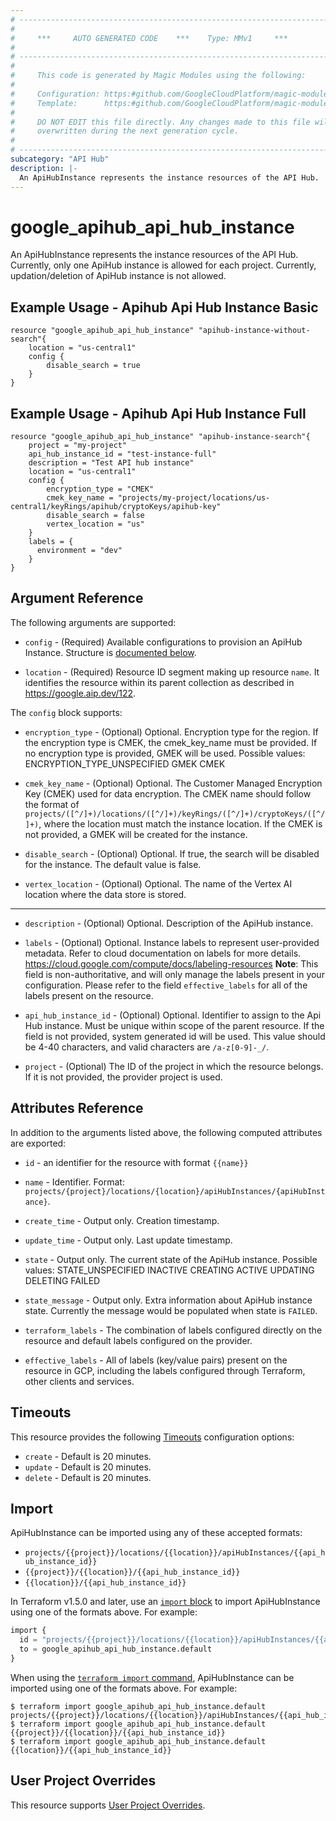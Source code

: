 ```yaml
---
# ----------------------------------------------------------------------------
#
#     ***     AUTO GENERATED CODE    ***    Type: MMv1     ***
#
# ----------------------------------------------------------------------------
#
#     This code is generated by Magic Modules using the following:
#
#     Configuration: https:#github.com/GoogleCloudPlatform/magic-modules/tree/main/mmv1/products/apihub/ApiHubInstance.yaml
#     Template:      https:#github.com/GoogleCloudPlatform/magic-modules/tree/main/mmv1/templates/terraform/resource.html.markdown.tmpl
#
#     DO NOT EDIT this file directly. Any changes made to this file will be
#     overwritten during the next generation cycle.
#
# ----------------------------------------------------------------------------
subcategory: "API Hub"
description: |-
  An ApiHubInstance represents the instance resources of the API Hub.
---
```


# google_apihub_api_hub_instance

An ApiHubInstance represents the instance resources of the API Hub.
Currently, only one ApiHub instance is allowed for each project.
Currently, updation/deletion of ApiHub instance is not allowed.



## Example Usage - Apihub Api Hub Instance Basic


```hcl
resource "google_apihub_api_hub_instance" "apihub-instance-without-search"{
    location = "us-central1"
    config {
        disable_search = true
    }
}
```
## Example Usage - Apihub Api Hub Instance Full


```hcl
resource "google_apihub_api_hub_instance" "apihub-instance-search"{
    project = "my-project"
    api_hub_instance_id = "test-instance-full"
    description = "Test API hub instance"
    location = "us-central1"
    config {
        encryption_type = "CMEK"
        cmek_key_name = "projects/my-project/locations/us-central1/keyRings/apihub/cryptoKeys/apihub-key"
        disable_search = false
        vertex_location = "us"
    }
    labels = {
      environment = "dev"
    }
}
```

## Argument Reference

The following arguments are supported:


* `config` -
  (Required)
  Available configurations to provision an ApiHub Instance.
  Structure is [documented below](#nested_config).

* `location` -
  (Required)
  Resource ID segment making up resource `name`. It identifies the resource within its parent collection as described in https://google.aip.dev/122.


<a name="nested_config"></a>The `config` block supports:

* `encryption_type` -
  (Optional)
  Optional. Encryption type for the region. If the encryption type is CMEK, the
  cmek_key_name must be provided. If no encryption type is provided,
  GMEK will be used.
  Possible values:
  ENCRYPTION_TYPE_UNSPECIFIED
  GMEK
  CMEK

* `cmek_key_name` -
  (Optional)
  Optional. The Customer Managed Encryption Key (CMEK) used for data encryption.
  The CMEK name should follow the format of
  `projects/([^/]+)/locations/([^/]+)/keyRings/([^/]+)/cryptoKeys/([^/]+)`,
  where the location must match the instance location.
  If the CMEK is not provided, a GMEK will be created for the instance.

* `disable_search` -
  (Optional)
  Optional. If true, the search will be disabled for the instance. The default value
  is false.

* `vertex_location` -
  (Optional)
  Optional. The name of the Vertex AI location where the data store is stored.

- - -


* `description` -
  (Optional)
  Optional. Description of the ApiHub instance.

* `labels` -
  (Optional)
  Optional. Instance labels to represent user-provided metadata.
  Refer to cloud documentation on labels for more details.
  https://cloud.google.com/compute/docs/labeling-resources
  **Note**: This field is non-authoritative, and will only manage the labels present in your configuration.
  Please refer to the field `effective_labels` for all of the labels present on the resource.

* `api_hub_instance_id` -
  (Optional)
  Optional. Identifier to assign to the Api Hub instance. Must be unique within
  scope of the parent resource. If the field is not provided,
  system generated id will be used.
  This value should be 4-40 characters, and valid characters
  are `/a-z[0-9]-_/`.

* `project` - (Optional) The ID of the project in which the resource belongs.
    If it is not provided, the provider project is used.


## Attributes Reference

In addition to the arguments listed above, the following computed attributes are exported:

* `id` - an identifier for the resource with format `{{name}}`

* `name` -
  Identifier. Format:
  `projects/{project}/locations/{location}/apiHubInstances/{apiHubInstance}`.

* `create_time` -
  Output only. Creation timestamp.

* `update_time` -
  Output only. Last update timestamp.

* `state` -
  Output only. The current state of the ApiHub instance.
  Possible values:
  STATE_UNSPECIFIED
  INACTIVE
  CREATING
  ACTIVE
  UPDATING
  DELETING
  FAILED

* `state_message` -
  Output only. Extra information about ApiHub instance state. Currently the message
  would be populated when state is `FAILED`.

* `terraform_labels` -
  The combination of labels configured directly on the resource
   and default labels configured on the provider.

* `effective_labels` -
  All of labels (key/value pairs) present on the resource in GCP, including the labels configured through Terraform, other clients and services.


## Timeouts

This resource provides the following
[Timeouts](https://developer.hashicorp.com/terraform/plugin/sdkv2/resources/retries-and-customizable-timeouts) configuration options:

- `create` - Default is 20 minutes.
- `update` - Default is 20 minutes.
- `delete` - Default is 20 minutes.

## Import


ApiHubInstance can be imported using any of these accepted formats:

* `projects/{{project}}/locations/{{location}}/apiHubInstances/{{api_hub_instance_id}}`
* `{{project}}/{{location}}/{{api_hub_instance_id}}`
* `{{location}}/{{api_hub_instance_id}}`


In Terraform v1.5.0 and later, use an [`import` block](https://developer.hashicorp.com/terraform/language/import) to import ApiHubInstance using one of the formats above. For example:

```tf
import {
  id = "projects/{{project}}/locations/{{location}}/apiHubInstances/{{api_hub_instance_id}}"
  to = google_apihub_api_hub_instance.default
}
```

When using the [`terraform import` command](https://developer.hashicorp.com/terraform/cli/commands/import), ApiHubInstance can be imported using one of the formats above. For example:

```
$ terraform import google_apihub_api_hub_instance.default projects/{{project}}/locations/{{location}}/apiHubInstances/{{api_hub_instance_id}}
$ terraform import google_apihub_api_hub_instance.default {{project}}/{{location}}/{{api_hub_instance_id}}
$ terraform import google_apihub_api_hub_instance.default {{location}}/{{api_hub_instance_id}}
```

## User Project Overrides

This resource supports [User Project Overrides](https://registry.terraform.io/providers/hashicorp/google/latest/docs/guides/provider_reference#user_project_override).
